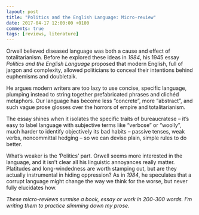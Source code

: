 ```yaml
---
layout: post
title: "Politics and the English Language: Micro-review"
date: 2017-04-17 12:00:00 +0100
comments: true
tags: [reviews, literature]
---
```


Orwell believed diseased language was both a cause and effect of totalitarianism. Before he explored these ideas in _1984_, his 1945 essay _Politics and the English Language_ proposed that modern English, full of jargon and complexity, allowed politicians to conceal their intentions behind euphemisms and doubletalk.
<!--more-->

He argues modern writers are too lazy to use concise, specific language, plumping instead to string together prefabricated phrases and clichéd metaphors. Our language has become less “concrete”, more “abstract”, and such vague prose glosses over the horrors of empire and totalitarianism.

The essay shines when it isolates the specific traits of bureaucratese – it’s easy to label language with subjective terms like “verbose” or “woolly”, much harder to identify objectively its bad habits – passive tenses, weak verbs, noncommittal hedging – so we can devise plain, simple rules to do better.

What’s weaker is the ‘Politics’ part. Orwell seems more interested in the language, and it isn’t clear all his linguistic annoyances really matter. Platitudes and long-windedness are worth stamping out, but are they actually instrumental in hiding oppression? As in _1984_, he speculates that a corrupt language might change the way we think for the worse, but never fully elucidates how.

_These micro-reviews surmise a book, essay or work in 200-300 words. I’m writing them to practice slimming down my prose._